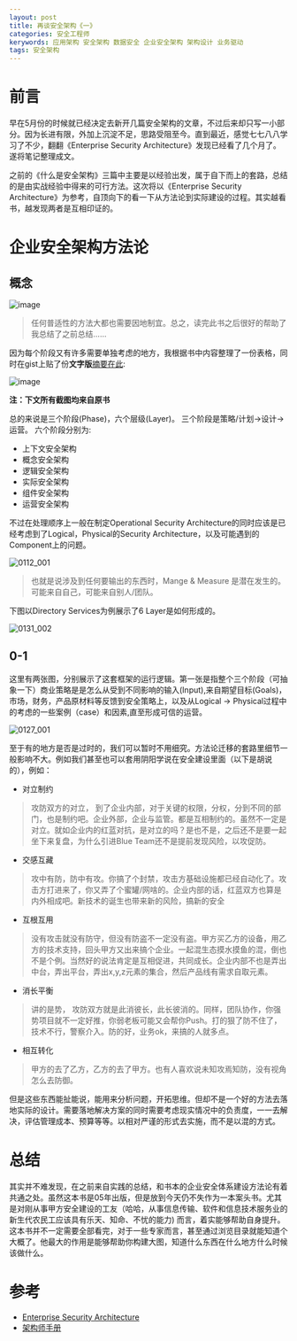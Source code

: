 ```yaml
---
layout: post
title: 再谈安全架构《一》
categories: 安全工程师
kerywords: 应用架构 安全架构 数据安全 企业安全架构 架构设计 业务驱动
tags: 安全架构
---
```


# 前言
早在5月份的时候就已经决定去新开几篇安全架构的文章，不过后来却只写一小部分。因为长进有限，外加上沉淀不足，思路受阻至今。直到最近，感觉七七八八学习了不少，翻翻《Enterprise Security Architecture》发现已经看了几个月了。遂将笔记整理成文。

之前的《什么是安全架构》三篇中主要是以经验出发，属于自下而上的套路，总结的是由实战经验中得来的可行方法。这次将以《Enterprise Security Architecture》为参考，自顶向下的看一下从方法论到实际建设的过程。其实越看书，越发现两者是互相印证的。

# 企业安全架构方法论

## 概念
![image](https://img.iami.xyz/images/130034048-e75b342d-f4f2-4651-8df3-aa19790e3ea0.png)
> 任何普适性的方法大都也需要因地制宜。总之，读完此书之后很好的帮助了我总结了之前总结......

因为每个阶段又有许多需要单独考虑的地方，我根据书中内容整理了一份表格，同时在gist上贴了份**文字版**[摘要在此](https://gist.github.com/mylamour/64ef30331cda95f08570f11ce135e171):

![image](https://img.iami.xyz/images/130034780-a64ea58f-ecaf-4d96-9f45-9dc208855969.png)

**注：下文所有截图均来自原书** 

总的来说是三个阶段(Phase)，六个层级(Layer)。 
三个阶段是策略/计划->设计->运营。 六个阶段分别为:
* 上下文安全架构
* 概念安全架构
* 逻辑安全架构
* 实际安全架构
* 组件安全架构
* 运营安全架构

不过在处理顺序上一般在制定Operational Security Architecture的同时应该是已经考虑到了Logical，Physical的Security Architecture，以及可能遇到的Component上的问题。

![0112_001](https://img.iami.xyz/images/130037905-a48e043f-5b05-4140-acd5-a685224aa823.jpg)

> 也就是说涉及到任何要输出的东西时，Mange & Measure 是潜在发生的。可能来自自己，可能来自别人/团队。

下图以Directory Services为例展示了6 Layer是如何形成的。

![0131_002](https://img.iami.xyz/images/130038184-78723488-2eec-4347-b784-dd993b238623.jpg)

## 0-1

这里有两张图，分别展示了这套框架的运行逻辑。第一张是指整个三个阶段（可抽象一下）商业策略是是怎么从受到不同影响的输入(Input),来自期望目标(Goals)，市场，财务，产品原材料等反馈到安全策略上，以及从Logical -> Physical过程中的考虑的一些案例（case）和因素,直至形成可信的运营。

![0127_001](https://img.iami.xyz/images/130038090-fcb8797b-379d-41b7-989e-c4fb6f8b5d3a.jpg)

至于有的地方是否是过时的，我们可以暂时不用细究。方法论迁移的套路里细节一般影响不大。例如我们甚至也可以套用阴阳学说在安全建设里面（以下是胡说的），例如：

* 对立制约
> 攻防双方的对立， 到了企业内部，对于关键的权限，分权，分到不同的部门，也是制约吧。企业外部，企业与监管。都是互相制约的。虽然不一定是对立。就如企业内的红蓝对抗，是对立的吗？是也不是，之后还不是要一起坐下来复盘，为什么引进Blue Team还不是提前发现风险，以攻促防。

* 交感互藏
> 攻中有防，防中有攻。你搞了个封禁，攻击方基础设施都已经自动化了。攻击方打进来了，你又弄了个蜜罐/网啥的。企业内部的话，红蓝双方也算是内外相成吧。新技术的诞生也带来新的风险，搞新的安全

* 互根互用
> 没有攻击就没有防守，但没有防盗不一定没有盗。甲方买乙方的设备，用乙方的技术支持，回头甲方又出来搞个企业。一起混生态摸水摸鱼的混，倒也不是个例。当然好的说法肯定是互相促进，共同成长。企业内部不也是弄出中台，弄出平台，弄出x,y,z元素的集合，然后产品线有需求自取元素。

* 消长平衡
> 讲的是势， 攻防双方就是此消彼长，此长彼消的。同样，团队协作，你强势项目就不一定好推，你弱老板可能又会帮你Push。打的狠了防不住了，技术不行，警察介入。防的好，业务ok，来搞的人就多点。
* 相互转化
> 甲方的去了乙方，乙方的去了甲方。也有人喜欢说未知攻焉知防，没有视角怎么去防御。

但是这些东西能扯能说，能用来分析问题，开拓思维。但却不是一个好的方法去落地实际的设计。需要落地解决方案的同时需要考虑现实情况中的负责度，一一去解决，评估管理成本、预算等等。以相对严谨的形式去实施，而不是以混的方式。


# 总结
其实并不难发现，在之前来自实践的总结，和书本的企业安全体系建设方法论有着共通之处。虽然这本书是05年出版，但是放到今天仍不失作为一本案头书。尤其是对刚从事甲方安全建设的工友（哈哈，从事信息传输、软件和信息技术服务业的新生代农民工应该具有乐天、知命、不忧的能力) 而言，着实能够帮助自身提升。这本书并不一定需要全部看完，对于一些专家而言，甚至通过浏览目录就能知道个大概了。他最大的作用是能够帮助你构建大图，知道什么东西在什么地方什么时候该做什么。


# 参考
* [Enterprise Security Architecture](https://www.amazon.com/Enterprise-Security-Architecture-Business-Driven-Approach-ebook/dp/B00UVAQ75G)
* [架构师手册](https://tonydeng.github.io/architect-manual/ch1/1.1.html)



<!-- ![0117_001](https://img.iami.xyz/images/130038046-89a065ea-248f-4ad4-96e0-3efd91ded825.jpg) -->
<!-- ![0294_001](https://img.iami.xyz/images/130038412-39a8b77a-f1be-4659-a053-cbbd9ae31b19.jpg) 策略管理里的好图 -->
